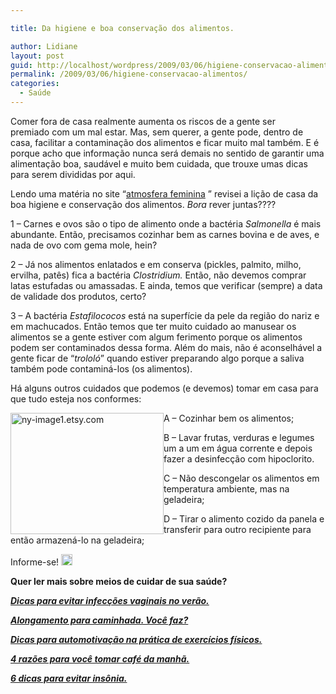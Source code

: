 ```yaml
---

title: Da higiene e boa conservação dos alimentos.

author: Lidiane
layout: post
guid: http://localhost/wordpress/2009/03/06/higiene-conservacao-alimentos/
permalink: /2009/03/06/higiene-conservacao-alimentos/
categories:
  - Saúde
---
```

Comer fora de casa realmente aumenta os riscos de a gente ser premiado com um mal estar. Mas, sem querer, a gente pode, dentro de casa, facilitar a contaminação dos alimentos e ficar muito mal também. E é porque acho que informação nunca será demais no sentido de garantir uma alimentação boa, saudável e muito bem cuidada, que trouxe umas dicas para serem divididas por aqui.

Lendo uma matéria no site “[atmosfera feminina](http://www.atmosferafeminina.com.br/) ” revisei a lição de casa da boa higiene e conservação dos alimentos. _Bora_ rever juntas????[](http://www.trololodemulher.com.br/blog/wp-content/uploads/2009/03/clip-image00184.gif)

1 – Carnes e ovos são o tipo de alimento onde a bactéria _Salmonella_ é mais abundante. Então, precisamos cozinhar bem as carnes bovina e de aves, e nada de ovo com gema mole, hein?[](http://www.trololodemulher.com.br/blog/wp-content/uploads/2009/03/clip-image001104.gif)

2 – Já nos alimentos enlatados e em conserva (pickles, palmito, milho, ervilha, patês) fica a bactéria _Clostridium._ Então, não devemos comprar latas estufadas ou amassadas. E ainda, temos que verificar (sempre) a data de validade dos produtos, certo?[](http://www.trololodemulher.com.br/blog/wp-content/uploads/2009/03/clip-image001123.gif)

3 – A bactéria _Estafilococos_ está na superfície da pele da região do nariz e em machucados. Então temos que ter muito cuidado ao manusear os alimentos se a gente estiver com algum ferimento porque os alimentos podem ser contaminados dessa forma. Além do mais, não é aconselhável a gente ficar de “_trololó_” quando estiver preparando algo porque a saliva também pode contaminá-los (os alimentos).[](http://www.trololodemulher.com.br/blog/wp-content/uploads/2009/03/clip-image001143.gif)

Há alguns outros cuidados que podemos (e devemos) tomar em casa para que tudo esteja nos conformes:

 <img style="display: inline; margin-left: 0; margin-right: 0;" title="ny-image1.etsy.com" src="http://ny-image1.etsy.com/il_430xN.49504729.jpg" alt="ny-image1.etsy.com" width="245" height="194" align="left" />A – Cozinhar bem os alimentos;

B – Lavar frutas, verduras e legumes um a um em água corrente e depois fazer a desinfecção com hipoclorito.

C – Não descongelar os alimentos em temperatura ambiente, mas na geladeira;

D – Tirar o alimento cozido da panela e transferir para outro recipiente para então armazená-lo na geladeira;

Informe-se! [<img style="display: inline;" title="clip_image001[16]" src="http://www.trololodemulher.com.br/blog/wp-content/uploads/2009/03/clip-image00116-thumb1.gif" alt="clip_image001[16]" width="18" height="18" />](http://www.trololodemulher.com.br/blog/wp-content/uploads/2009/03/clip-image001161.gif)

**Quer ler mais sobre meios de cuidar de sua saúde?**

**_<a href="http://www.trololodemulher.com.br/2010/03/19/dicas-para-evitar-infeccoes-vaginais-neste-verao/" target="_self">Dicas para evitar infecções vaginais no verão.</a>_**

**_<a href="http://www.trololodemulher.com.br/2010/03/05/alongamento-caminhada/" target="_self">Alongamento para caminhada. Você faz?</a>_**

**_<a href="http://www.trololodemulher.com.br/2009/12/28/dicas-para-automotivacao-na-pratica-de-exercicios-fisicos/" target="_self">Dicas para automotivação na prática de exercícios físicos.</a>_**

**_<a href="http://www.trololodemulher.com.br/2009/02/07/dieta-2/" target="_self">4 razões para você tomar café da manhã.</a>_**

**_<a href="http://www.trololodemulher.com.br/2009/01/29/insonia/" target="_self">6 dicas para evitar insônia.</a>_**